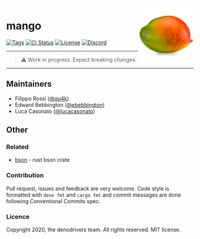 <span>
    <img align="right" src="assets/mango.png" height="150" />
</span>

# mango

[![Tags](https://img.shields.io/github/release/denodrivers/mango)](https://github.com/denodrivers/mango/releases)
[![CI Status](https://img.shields.io/github/workflow/status/denodrivers/mango/check)](https://github.com/denodrivers/mango/actions)
[![License](https://img.shields.io/github/license/denodrivers/mango)](https://github.com/denodrivers/mango/blob/master/LICENSE)
[![Discord](https://img.shields.io/discord/768918486575480863?logo=discord&logoColor=white)](https://discord.gg/rYbYmt8)

---

> ⚠️ Work in progress. Expect breaking changes.

---

## Maintainers

- Filippo Rossi ([@qu4k](https://github.com/qu4k))
- Edward Bebbington ([@ebebbington](https://github.com/ebebbington))
- Luca Casonato ([@lucacasonato](https://github.com/lucacasonato))

## Other

### Related

- [bson](https://github.com/mongodb/bson-rust) - rust bson crate

### Contribution

Pull request, issues and feedback are very welcome. Code style is formatted with `deno fmt` and `cargo fmt` and commit messages are done following Conventional Commits spec.

### Licence

Copyright 2020, the denodrivers team. All rights reserved. MIT license.
